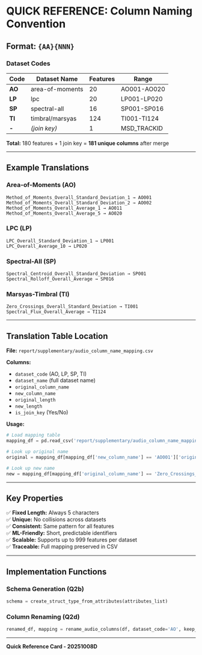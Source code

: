 # QUICK REFERENCE: Column Naming Convention

## Format: `{AA}{NNN}`

### Dataset Codes
| Code | Dataset Name | Features | Range |
|------|-------------|----------|-------|
| **AO** | area-of-moments | 20 | AO001-AO020 |
| **LP** | lpc | 20 | LP001-LP020 |
| **SP** | spectral-all | 16 | SP001-SP016 |
| **TI** | timbral/marsyas | 124 | TI001-TI124 |
| **-** | *(join key)* | 1 | MSD_TRACKID |

**Total:** 180 features + 1 join key = **181 unique columns** after merge

---

## Example Translations

### Area-of-Moments (AO)
```
Method_of_Moments_Overall_Standard_Deviation_1 → AO001
Method_of_Moments_Overall_Standard_Deviation_2 → AO002
Method_of_Moments_Overall_Average_1 → AO011
Method_of_Moments_Overall_Average_5 → AO020
```

### LPC (LP)
```
LPC_Overall_Standard_Deviation_1 → LP001
LPC_Overall_Average_10 → LP020
```

### Spectral-All (SP)
```
Spectral_Centroid_Overall_Standard_Deviation → SP001
Spectral_Rolloff_Overall_Average → SP016
```

### Marsyas-Timbral (TI)
```
Zero_Crossings_Overall_Standard_Deviation → TI001
Spectral_Flux_Overall_Average → TI124
```

---

## Translation Table Location

**File:** `report/supplementary/audio_column_name_mapping.csv`

**Columns:**
- `dataset_code` (AO, LP, SP, TI)
- `dataset_name` (full dataset name)
- `original_column_name`
- `new_column_name`
- `original_length`
- `new_length`
- `is_join_key` (Yes/No)

**Usage:**
```python
# Load mapping table
mapping_df = pd.read_csv('report/supplementary/audio_column_name_mapping.csv')

# Look up original name
original = mapping_df[mapping_df['new_column_name'] == 'AO001']['original_column_name'].values[0]

# Look up new name
new = mapping_df[mapping_df['original_column_name'] == 'Zero_Crossings_Overall_Average']['new_column_name'].values[0]
```

---

## Key Properties

✅ **Fixed Length:** Always 5 characters  
✅ **Unique:** No collisions across datasets  
✅ **Consistent:** Same pattern for all features  
✅ **ML-Friendly:** Short, predictable identifiers  
✅ **Scalable:** Supports up to 999 features per dataset  
✅ **Traceable:** Full mapping preserved in CSV  

---

## Implementation Functions

### Schema Generation (Q2b)
```python
schema = create_struct_type_from_attributes(attributes_list)
```

### Column Renaming (Q2d)
```python
renamed_df, mapping = rename_audio_columns(df, dataset_code='AO', keep_msd_trackid=True)
```

---

**Quick Reference Card - 20251008D**
